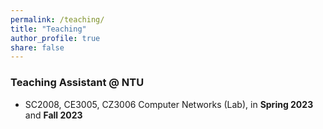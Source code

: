 ```yaml
---
permalink: /teaching/
title: "Teaching"
author_profile: true
share: false
---
```

### Teaching Assistant @ NTU
+ SC2008, CE3005, CZ3006 Computer Networks (Lab), in **Spring 2023** and **Fall 2023**
